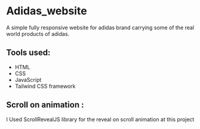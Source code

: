 # Adidas_website
A simple fully responsive website for adidas brand carrying some of the real world products of adidas.

## Tools used:
* HTML
* CSS
* JavaScript
* Tailwind CSS framework

## Scroll on animation : 
 I Used ScrollRevealJS library for the reveal on scroll animation at this project

